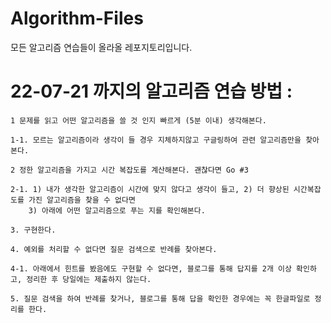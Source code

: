 # Algorithm-Files
모든 알고리즘 연습들이 올라올 레포지토리입니다.

# 22-07-21 까지의 알고리즘 연습 방법 :

	1 문제를 읽고 어떤 알고리즘을 쓸 것 인지 빠르게 (5분 이내) 생각해본다.

	1-1. 모르는 알고리즘이라 생각이 들 경우 지체하지않고 구글링하여 관련 알고리즘만을 찾아본다.
	
	2 정한 알고리즘을 가지고 시간 복잡도를 계산해본다. 괜찮다면 Go #3

	2-1. 1) 내가 생각한 알고리즘이 시간에 맞지 않다고 생각이 들고, 2) 더 향상된 시간복잡도를 가진 알고리즘을 찾을 수 없다면
		3) 아래에 어떤 알고리즘으로 푸는 지를 확인해본다.

	3. 구현한다.

	4. 예외를 처리할 수 없다면 질문 검색으로 반례를 찾아본다.

	4-1. 아래에서 힌트를 봤음에도 구현할 수 없다면, 블로그를 통해 답지를 2개 이상 확인하고, 정리한 후 당일에는 제출하지 않는다.

	5. 질문 검색을 하여 반례를 찾거나, 블로그를 통해 답을 확인한 경우에는 꼭 한글파일로 정리를 한다.